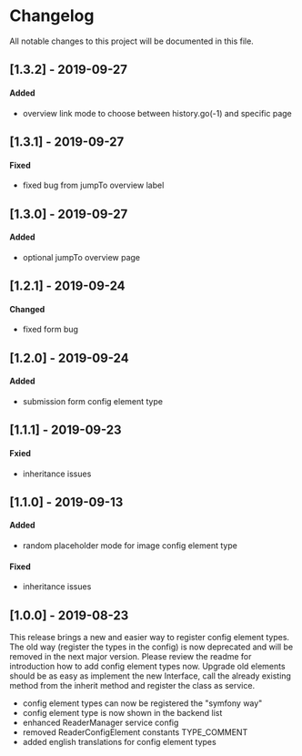 # Changelog
All notable changes to this project will be documented in this file.

## [1.3.2] - 2019-09-27

#### Added
- overview link mode to choose between history.go(-1) and specific page

## [1.3.1] - 2019-09-27

#### Fixed
- fixed bug from jumpTo overview label

## [1.3.0] - 2019-09-27

#### Added
- optional jumpTo overview page

## [1.2.1] - 2019-09-24

#### Changed
- fixed form bug

## [1.2.0] - 2019-09-24

#### Added
- submission form config element type

## [1.1.1] - 2019-09-23

#### Fxied
- inheritance issues

## [1.1.0] - 2019-09-13

#### Added
- random placeholder mode for image config element type

#### Fixed
- inheritance issues

## [1.0.0] - 2019-08-23

This release brings a new and easier way to register config element types. The old way (register the types in the config) is now deprecated and will be removed in the next major version. Please review the readme for introduction how to add config element types now. Upgrade old elements should be as easy as implement the new Interface, call the already existing method from the inherit method and register the class as service.

- config element types can now be registered the "symfony way"
- config element type is now shown in the backend list
- enhanced ReaderManager service config
- removed ReaderConfigElement constants TYPE_COMMENT
- added english translations for config element types
